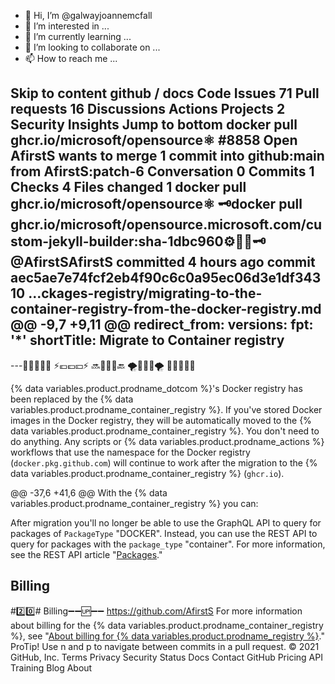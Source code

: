 - 👋 Hi, I’m @galwayjoannemcfall
- 👀 I’m interested in ...
- 🌱 I’m currently learning ...
- 💞️ I’m looking to collaborate on ...
- 📫 How to reach me ...

<!---
galwayjoannemcfall/galwayjoannemcfall is a ✨ special ✨ repository because its `README.md` (this file) appears on your GitHub profile.
You can click the Preview link to take a look at your changes.
--->
Skip to content
github
/
docs
Code
Issues
71
Pull requests
16
Discussions
Actions
Projects
2
Security
Insights
Jump to bottom
docker pull ghcr.io/microsoft/opensource⚛️ #8858
 Open
AfirstS wants to merge 1 commit into github:main from AfirstS:patch-6
Conversation 0
Commits 1
Checks 4
Files changed 1
docker pull ghcr.io/microsoft/opensource⚛️
🗝️docker pull ghcr.io/microsoft/opensource.microsoft.com/custom-jekyll-builder:sha-1dbc960⚙️🏧👑🗝️
@AfirstSAfirstS committed 4 hours ago 
commit aec5ae7e74fcf2eb4f90c6c0a95ec06d3e1df343
  10  ...ckages-registry/migrating-to-the-container-registry-from-the-docker-registry.md 
@@ -9,7 +9,11 @@ redirect_from:
versions:
  fpt: '*'
shortTitle: Migrate to Container registry
---
---👑👑👑👑👑
⚡💶💷💴⚡
🔜🏧🏧🏧🔙
🌪️🔘🔘🔘🌪️
👸👸👸👸👸

{% data variables.product.prodname_dotcom %}'s Docker registry has been replaced by the {% data variables.product.prodname_container_registry %}. If you've stored Docker images in the Docker registry, they will be automatically moved to the {% data variables.product.prodname_container_registry %}. You don't need to do anything. Any scripts or {% data variables.product.prodname_actions %} workflows that use the namespace for the Docker registry (`docker.pkg.github.com`) will continue to work after the migration to the {% data variables.product.prodname_container_registry %} (`ghcr.io`).

@@ -37,6 +41,6 @@ With the {% data variables.product.prodname_container_registry %} you can:

After migration you'll no longer be able to use the GraphQL API to query for packages of `PackageType` "DOCKER". Instead, you can use the REST API to query for packages with the `package_type` "container". For more information, see the REST API article "[Packages](/rest/reference/packages)."

## Billing

#2️⃣0️⃣# Billing➖➖🆙➖➖
https://github.com/AfirstS
For more information about billing for the {% data variables.product.prodname_container_registry %}, see "[About  billing for {% data variables.product.prodname_registry %}](/billing/managing-billing-for-github-packages/about-billing-for-github-packages)."
 ProTip! Use n and p to navigate between commits in a pull request.
© 2021 GitHub, Inc.
Terms
Privacy
Security
Status
Docs
Contact GitHub
Pricing
API
Training
Blog
About
